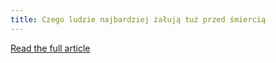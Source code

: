 ```yaml
---
title: Czego ludzie najbardziej żałują tuż przed śmiercią
---
```


[Read the full article](https://zenjaskiniowca.pl/czego-ludzie-najbardziej-zaluja-tuz-przed-smiercia/)